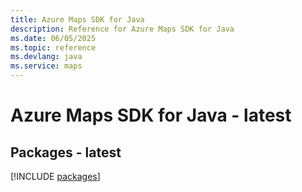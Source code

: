 ```yaml
---
title: Azure Maps SDK for Java
description: Reference for Azure Maps SDK for Java
ms.date: 06/05/2025
ms.topic: reference
ms.devlang: java
ms.service: maps
---
```

# Azure Maps SDK for Java - latest
## Packages - latest
[!INCLUDE [packages](maps-index.md)]